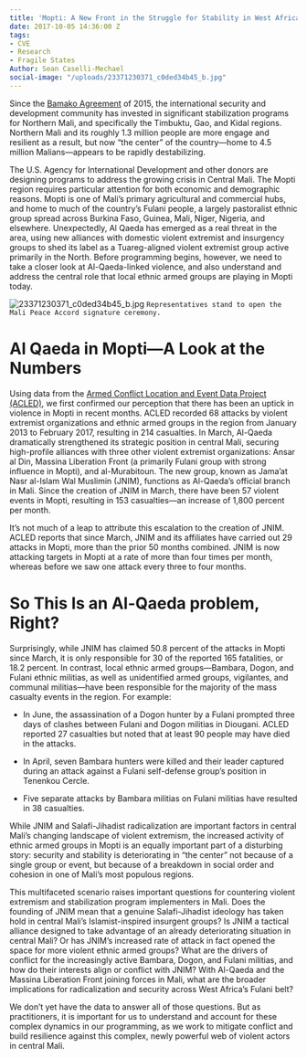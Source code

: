 ```yaml
---
title: 'Mopti: A New Front in the Struggle for Stability in West Africa'
date: 2017-10-05 14:36:00 Z
tags:
- CVE
- Research
- Fragile States
Author: Sean Caselli-Mechael
social-image: "/uploads/23371230371_c0ded34b45_b.jpg"
---
```


Since the [Bamako Agreement](http://www.aljazeera.com/news/2015/06/malian-rivals-sign-peace-deal-150620173301883.html) of 2015, the international security and development community has invested in significant stabilization programs for Northern Mali, and specifically the Timbuktu, Gao, and Kidal regions. Northern Mali and its roughly 1.3 million people are more engage and resilient as a result, but now “the center” of the country—home to 4.5 million Malians—appears to be rapidly destabilizing.

<!--more-->

The U.S. Agency for International Development and other donors are designing programs to address the growing crisis in Central Mali. The Mopti region requires particular attention for both economic and demographic reasons. Mopti is one of Mali’s primary agricultural and commercial hubs, and home to much of the country’s Fulani people, a largely pastoralist ethnic group spread across Burkina Faso, Guinea, Mali, Niger, Nigeria, and elsewhere. Unexpectedly, Al Qaeda has emerged as a real threat in the area, using new alliances with domestic violent extremist and insurgency groups to shed its label as a Tuareg-aligned violent extremist group active primarily in the North. Before programming begins, however, we need to take a closer look at Al-Qaeda-linked violence, and also understand and address the central role that local ethnic armed groups are playing in Mopti today.

![23371230371_c0ded34b45_b.jpg](/uploads/23371230371_c0ded34b45_b.jpg)
`Representatives stand to open the Mali Peace Accord signature ceremony.`

# Al Qaeda in Mopti—A Look at the Numbers

Using data from the [Armed Conflict Location and Event Data Project (ACLED)](https://www.acleddata.com/), we first confirmed our perception that there has been an uptick in violence in Mopti in recent months. ACLED recorded 68 attacks by violent extremist organizations and ethnic armed groups in the region from January 2013 to February 2017, resulting in 214 casualties. In March, Al-Qaeda dramatically strengthened its strategic position in central Mali, securing high-profile alliances with three other violent extremist organizations: Ansar al Din, Massina Liberation Front (a primarily Fulani group with strong influence in Mopti), and al-Murabitoun. The new group, known as Jama’at Nasr al-Islam Wal Muslimin (JNIM), functions as Al-Qaeda’s official branch in Mali. Since the creation of JNIM in March, there have been 57 violent events in Mopti, resulting in 153 casualties—an increase of 1,800 percent per month.

It’s not much of a leap to attribute this escalation to the creation of JNIM. ACLED reports that since March, JNIM and its affiliates have carried out 29 attacks in Mopti, more than the prior 50 months combined. JNIM is now attacking targets in Mopti at a rate of more than four times per month, whereas before we saw one attack every three to four months.

# So This Is an Al-Qaeda problem, Right?

Surprisingly, while JNIM has claimed 50.8 percent of the attacks in Mopti since March, it is only responsible for 30 of the reported 165 fatalities, or 18.2 percent. In contrast, local ethnic armed groups—Bambara, Dogon, and Fulani ethnic militias, as well as unidentified armed groups, vigilantes, and communal militias—have been responsible for the majority of the mass casualty events in the region. For example:

* In June, the assassination of a Dogon hunter by a Fulani prompted three days of clashes between Fulani and Dogon militias in Diougani. ACLED reported 27 casualties but noted that at least 90 people may have died in the attacks.

* In April, seven Bambara hunters were killed and their leader captured during an attack against a Fulani self-defense group’s position in Tenenkou Cercle.

* Five separate attacks by Bambara militias on Fulani militias have resulted in 38 casualties.

While JNIM and Salafi-Jihadist radicalization are important factors in central Mali’s changing landscape of violent extremism, the increased activity of ethnic armed groups in Mopti is an equally important part of a disturbing story: security and stability is deteriorating in “the center” not because of a single group or event, but because of a breakdown in social order and cohesion in one of Mali’s most populous regions.

This multifaceted scenario raises important questions for countering violent extremism and stabilization program implementers in Mali. Does the founding of JNIM mean that a genuine Salafi-Jihadist ideology has taken hold in central Mali’s Islamist-inspired insurgent groups? Is JNIM a tactical alliance designed to take advantage of an already deteriorating situation in central Mali? Or has JNIM’s increased rate of attack in fact opened the space for more violent ethnic armed groups? What are the drivers of conflict for the increasingly active Bambara, Dogon, and Fulani militias, and how do their interests align or conflict with JNIM? With Al-Qaeda and the Massina Liberation Front joining forces in Mali, what are the broader implications for radicalization and security across West Africa’s Fulani belt?

We don’t yet have the data to answer all of those questions. But as practitioners, it is important for us to understand and account for these complex dynamics in our programming, as we work to mitigate conflict and build resilience against this complex, newly powerful web of violent actors in central Mali.
